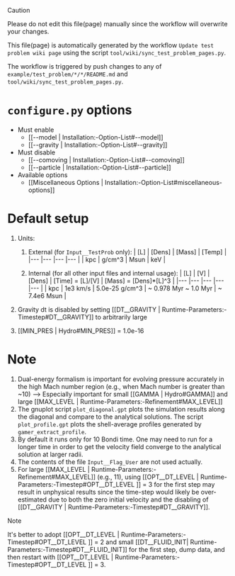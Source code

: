 > [!CAUTION]
> Please do not edit this file(page) manually since the workflow will overwrite your changes.
>
> This file(page) is automatically generated by the workflow `Update test problem wiki page` using the script `tool/wiki/sync_test_problem_pages.py`.
>
> The workflow is triggered by push changes to any of `example/test_problem/*/*/README.md` and `tool/wiki/sync_test_problem_pages.py`.


# `configure.py` options
- Must enable
   - [[--model | Installation:-Option-List#--model]]
   - [[--gravity | Installation:-Option-List#--gravity]]
- Must disable
   - [[--comoving | Installation:-Option-List#--comoving]]
   - [[--particle | Installation:-Option-List#--particle]]
- Available options
   - [[Miscellaneous Options | Installation:-Option-List#miscellaneous-options]]


# Default setup
1. Units:
   1. External (for `Input__TestProb` only):
      | [L] | [Dens] | [Mass] | [Temp] |
      |---  |---     |---     |---     |
      | kpc | g/cm^3 | Msun   | keV    |

   2. Internal (for all other input files and internal usage):
      | [L] | [V]      | [Dens]         | [Time] = [L]/[V]      | [Mass] = [Dens]*[L]^3 |
      |---  |---       |---             |---                    |---                    |
      | kpc | 1e3 km/s | 5.0e-25 g/cm^3 | ~ 0.978 Myr ~ 1.0 Myr | ~ 7.4e6 Msun          |

2. Gravity dt is disabled by setting [[DT__GRAVITY | Runtime-Parameters:-Timestep#DT__GRAVITY]] to arbitrarily large
3. [[MIN_PRES | Hydro#MIN_PRES]] = 1.0e-16


# Note
1. Dual-energy formalism is important for evolving pressure accurately in the
   high Mach number region (e.g., when Mach number is greater than ~10)
   --> Especially important for small [[GAMMA | Hydro#GAMMA]] and large [[MAX_LEVEL | Runtime-Parameters:-Refinement#MAX_LEVEL]]
2. The gnuplot script `plot_diagonal.gpt` plots the simulation results along the diagonal
   and compare to the analytical solutions. The script `plot_profile.gpt` plots the
   shell-average profiles generated by `gamer_extract_profile`.
3. By default it runs only for 10 Bondi time. One may need to run for a longer time in order
   to get the velocity field converge to the analytical solution at larger radii.
4. The contents of the file `Input__Flag_User` are not used actually.
5. For large [[MAX_LEVEL | Runtime-Parameters:-Refinement#MAX_LEVEL]] (e.g., 11),
   using [[OPT__DT_LEVEL | Runtime-Parameters:-Timestep#OPT__DT_LEVEL ]] = 3 for the first step may result in
   unphysical results since the time-step would likely be over-estimated due to both the
   zero initial velocity and the disabling of [[DT__GRAVITY | Runtime-Parameters:-Timestep#DT__GRAVITY]].
> [!NOTE]
> It's better to adopt [[OPT__DT_LEVEL | Runtime-Parameters:-Timestep#OPT__DT_LEVEL ]] = 2 and
> small [[DT__FLUID_INIT| Runtime-Parameters:-Timestep#DT__FLUID_INIT]] for the first step,
> dump data, and then restart with [[OPT__DT_LEVEL | Runtime-Parameters:-Timestep#OPT__DT_LEVEL ]] = 3.
